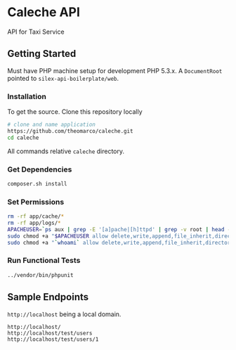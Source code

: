 Caleche API
==============

API for Taxi Service

## Getting Started

Must have PHP machine setup for development PHP 5.3.x. A `DocumentRoot` pointed to `silex-api-boilerplate/web`.

### Installation

To get the source. Clone this repository locally

```bash
# clone and name application
https://github.com/theomarco/caleche.git
cd caleche
```
All commands relative `caleche` directory.

### Get Dependencies

```bash
composer.sh install
```

### Set Permissions

```bash
rm -rf app/cache/*
rm -rf app/logs/*
APACHEUSER=`ps aux | grep -E '[a]pache|[h]ttpd' | grep -v root | head -1 | cut -d\  -f1`
sudo chmod +a "$APACHEUSER allow delete,write,append,file_inherit,directory_inherit" app/cache app/logs
sudo chmod +a "`whoami` allow delete,write,append,file_inherit,directory_inherit" app/cache app/logs
```

### Run Functional Tests

```bash
../vendor/bin/phpunit
```

## Sample Endpoints

`http://localhost` being a local domain.

```
http://localhost/
http://localhost/test/users
http://localhost/test/users/1
```




